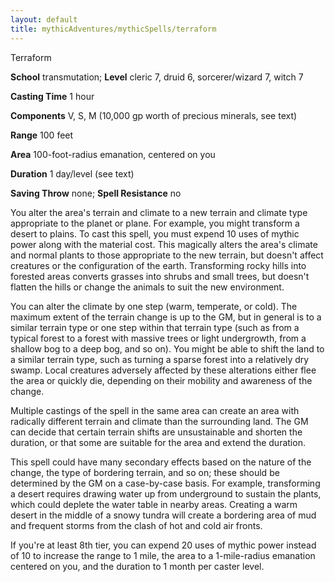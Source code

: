 ```yaml
---
layout: default
title: mythicAdventures/mythicSpells/terraform
---
```

Terraform

**School** transmutation; **Level** cleric 7, druid 6, sorcerer/wizard 7, witch 7

**Casting Time** 1 hour

**Components** V, S, M (10,000 gp worth of precious minerals, see text)

**Range** 100 feet

**Area** 100-foot-radius emanation, centered on you

**Duration** 1 day/level (see text)

**Saving Throw** none; **Spell Resistance** no

You alter the area's terrain and climate to a new terrain and climate type appropriate to the planet or plane. For example, you might transform a desert to plains. To cast this spell, you must expend 10 uses of mythic power along with the material cost. This magically alters the area's climate and normal plants to those appropriate to the new terrain, but doesn't affect creatures or the configuration of the earth. Transforming rocky hills into forested areas converts grasses into shrubs and small trees, but doesn't flatten the hills or change the animals to suit the new environment.

You can alter the climate by one step (warm, temperate, or cold). The maximum extent of the terrain change is up to the GM, but in general is to a similar terrain type or one step within that terrain type (such as from a typical forest to a forest with massive trees or light undergrowth, from a shallow bog to a deep bog, and so on). You might be able to shift the land to a similar terrain type, such as turning a sparse forest into a relatively dry swamp. Local creatures adversely affected by these alterations either flee the area or quickly die, depending on their mobility and awareness of the change.

Multiple castings of the spell in the same area can create an area with radically different terrain and climate than the surrounding land. The GM can decide that certain terrain shifts are unsustainable and shorten the duration, or that some are suitable for the area and extend the duration.

This spell could have many secondary effects based on the nature of the change, the type of bordering terrain, and so on; these should be determined by the GM on a case-by-case basis. For example, transforming a desert requires drawing water up from underground to sustain the plants, which could deplete the water table in nearby areas. Creating a warm desert in the middle of a snowy tundra will create a bordering area of mud and frequent storms from the clash of hot and cold air fronts.

If you're at least 8th tier, you can expend 20 uses of mythic power instead of 10 to increase the range to 1 mile, the area to a 1-mile-radius emanation centered on you, and the duration to 1 month per caster level.

